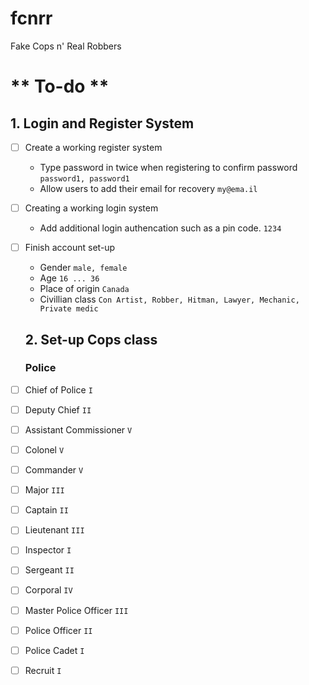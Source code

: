 # fcnrr
Fake Cops n' Real Robbers

#  ** To-do **

  ## 1. Login and Register System
- [ ] Create a working register system
  - Type password in twice when registering to confirm password ` password1, password1 `
  - Allow users to add their email for recovery ` my@ema.il `
  
- [ ] Creating a working login system
  - Add additional login authencation such as a pin code. ` 1234 `

- [ ] Finish account set-up
  - Gender `male, female`
  - Age `16 ... 36`
  - Place of origin `Canada`
  - Civillian class `Con Artist, Robber, Hitman, Lawyer, Mechanic, Private medic`
  
  ## 2. Set-up Cops class
  
  ### Police 
- [ ] Chief of Police `I`
- [ ] Deputy Chief `II`
- [ ] Assistant Commissioner `V`
- [ ] Colonel `V`
- [ ] Commander `V`
- [ ] Major `III`
- [ ] Captain `II`
- [ ] Lieutenant `III`
- [ ] Inspector `I`
- [ ] Sergeant `II`
- [ ] Corporal `IV`
- [ ] Master Police Officer `III`
- [ ] Police Officer `II`
- [ ] Police Cadet `I`
- [ ] Recruit `I`
